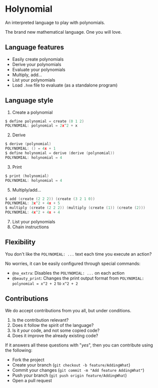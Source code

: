 # Holynomial
An interpreted language to play with polynomials.

The brand new mathematical language. One you will love.

## Language features

* Easily create polynomials
* Derive your polynomials
* Evaluate your polynomials
* Multiply, add...
* List your polynomials
* Load `.hnm`  file to evaluate (as a standalone program)

## Language style

1. Create a polynomial
```c
$ define polynomial = create (0 1 2)
POLYNOMIAL: polynomial = 2x^2 + x
```
2. Derive
```c
$ derive (polynomial)
POLYNOMIAL: () = 4x + 1
$ define holynomial = derive (derive (polynomial))
POLYNOMIAL: holynomial = 4
```

3. Print
```c
$ print (holynomial)
POLYNOMIAL: holynomial = 4
```

5. Multiply/add...
```c
$ add (create (2 2 2)) (create (3 2 1 0))
POLYNOMIAL: 3x^2 + 4x + 5
$ multiply (create (2 2 2)) (multiply (create (1)) (create (2)))
POLYNOMIAL: 4x^2 + 4x + 4
```

7. List your polynomials
8. Chain instructions

## Flexibility

You don't like the `POLYNOMIAL: ...`  text each time you execute an action?

No worries, it can be easily configured through special commands:

* `@no_extra`: Disables the `POLYNOMIAL: ...` on each action
* `@beauty_print`: Changes the print output format from
  `POLYNOMIAL: polynomial = x^2 + 2` to `x^2 + 2`

## Contributions

We do accept contributions from you all, but under conditions.

1. Is the contribution relevant?
2. Does it follow the spirit of the language?
3. Is it *your* code, and not some copied code?
4. Does it improve the already existing code?

If it answers all these questions with "*yes*", then you can contribute
using the following:

* Fork the project
* Create your branch (`git checkout -b feature/AddingWhat`)
* Commit your changes (`git commit -m "Add feature AddingWhat"`)
* Push your branch (`git push origin feature/AddingWhat`)
* Open a pull request
